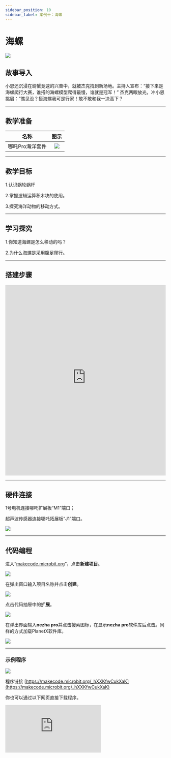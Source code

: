 ```yaml
---
sidebar_position: 10
sidebar_label: 案例十：海螺
---
```


# 海螺

![](https://wiki-media-ef.oss-cn-hongkong.aliyuncs.com/docs/microbit/building-blocks/nezha-pro-ocean-kit/setup-diagram/case10/nezha-pro-ocean-kit-step-10-00.png.png)

## 故事导入

小恩还沉浸在螃蟹竞速的兴奋中，就被杰克拽到新场地。主持人宣布：“接下来是海螺爬行大赛，谁搭的海螺模型爬得最慢，谁就是冠军！” 杰克两眼放光，冲小恩挑眉：“瞧见没？搭海螺我可是行家！敢不敢和我一决高下？

--- 

## 教学准备

|     名称     |            图示            |
| :----------: | :--------------------------: |
|   哪吒Pro海洋套件  |   ![](https://wiki-media-ef.oss-cn-hongkong.aliyuncs.com/docs/microbit/building-blocks/nezha-pro-ocean-kit/nezha-pro-ocean-kit-products-introduction-002.png.png)  |

--- 
## 教学目标 

1.认识蜗轮蜗杆

2.掌握逻辑运算积木块的使用。

3.探究海洋动物的移动方式。

--- 

## 学习探究

1.你知道海螺是怎么移动的吗？

2.为什么海螺是采用腹足爬行。

--- 
## 搭建步骤

<embed src="https://wiki-media-ef.oss-cn-hongkong.aliyuncs.com/docs/microbit/building-blocks/nezha-pro-ocean-kit/setup-diagram/case10/nezha-pro-ocean-kit-step-10-1.png.pdf" type="application/pdf" width="100%" height="600px" />

--- 

## 硬件连接

1号电机连接哪吒扩展板“M1”端口；

超声波传感器连接哪吒拓展板“J1”端口。

![](https://wiki-media-ef.oss-cn-hongkong.aliyuncs.com/docs/microbit/building-blocks/nezha-pro-ocean-kit/setup-diagram/case10/nezha-pro-ocean-kit-step-10-3.png.png)

--- 
## 代码编程

进入“[makecode.microbit.org](https://makecode.microbit.org)”，点击**新建项目**。

![](https://wiki-media-ef.oss-cn-hongkong.aliyuncs.com/docs/microbit/building-blocks/microbit-space-science-kit/images/microbit-space-science-kit-case01-07.png)

在弹出窗口输入项目名称并点击**创建**。

![](https://wiki-media-ef.oss-cn-hongkong.aliyuncs.com/docs/microbit/building-blocks/microbit-space-science-kit/images/microbit-space-science-kit-case01-11.png)

点击代码抽屉中的**扩展**。

![](https://wiki-media-ef.oss-cn-hongkong.aliyuncs.com/docs/microbit/building-blocks/microbit-space-science-kit/images/microbit-space-science-kit-case01-09.png)

在弹出界面输入**nezha pro**并点击搜索图标，在显示**nezha pro**软件库后点击。同样的方式加载PlanetX软件库。

![](https://wiki-media-ef.oss-cn-hongkong.aliyuncs.com/docs/microbit/building-blocks/microbit-space-science-kit/images/microbit-space-science-kit-case01-10.png)

---
### 示例程序

![](https://wiki-media-ef.oss-cn-hongkong.aliyuncs.com/docs/microbit/building-blocks/nezha-pro-ocean-kit/setup-diagram/case10/nezha-pro-ocean-kit-step-10-2.png.png)

程序链接
[https://makecode.microbit.org/_hXXKfwCukXaK](https://makecode.microbit.org/_hXXKfwCukXaK)

你也可以通过以下网页直接下载程序。

<div
    style={{
        position: 'relative',
        paddingBottom: '60%',
        overflow: 'hidden',
    }}
>
    <iframe
        src="https://makecode.microbit.org/_hXXKfwCukXaK"
        frameborder="0"
        sandbox="allow-popups allow-forms allow-scripts allow-same-origin"
        style={{
            position: 'absolute',
            width: '100%',
            height: '100%',
        }}
    />
</div>

---
### 下载程序

使用 USB 线连接 PC 和 micro:bit V2。

![](https://wiki-media-ef.oss-cn-hongkong.aliyuncs.com/docs/microbit/building-blocks/microbit-space-science-kit/images/microbit-space-science-kit-manual03.gif)

连接成功后，电脑上会识别出一个名为 MICROBIT 的盘符。

![](https://wiki-media-ef.oss-cn-hongkong.aliyuncs.com/docs/microbit/building-blocks/microbit-space-science-kit/images/microbit-space-science-kit-manual06.png)

点击左下角的![](https://wiki-media-ef.oss-cn-hongkong.aliyuncs.com/docs/microbit/building-blocks/microbit-space-science-kit/images/microbit-space-science-kit-manual07.png)，选择**Connect Device**。

![](https://wiki-media-ef.oss-cn-hongkong.aliyuncs.com/docs/microbit/building-blocks/microbit-space-science-kit/images/microbit-space-science-kit-manual11.png)

点击![](https://wiki-media-ef.oss-cn-hongkong.aliyuncs.com/docs/microbit/building-blocks/microbit-space-science-kit/images/microbit-space-science-kit-manual08.png)。

![](https://wiki-media-ef.oss-cn-hongkong.aliyuncs.com/docs/microbit/building-blocks/microbit-space-science-kit/images/microbit-space-science-kit-manual12.png)

点击![](https://wiki-media-ef.oss-cn-hongkong.aliyuncs.com/docs/microbit/building-blocks/microbit-space-science-kit/images/microbit-space-science-kit-manual09.png)。

![](https://wiki-media-ef.oss-cn-hongkong.aliyuncs.com/docs/microbit/building-blocks/microbit-space-science-kit/images/microbit-space-science-kit-manual13.png)

在弹出窗口选择 **BBC micro:bit CMSIS-DAP**，然后选择**连接**，至此，我们的 micro:bit 就已经连接成功。

![](https://wiki-media-ef.oss-cn-hongkong.aliyuncs.com/docs/microbit/building-blocks/microbit-space-science-kit/images/microbit-space-science-kit-manual14.png)

点击**下载程序**

![](https://wiki-media-ef.oss-cn-hongkong.aliyuncs.com/docs/microbit/building-blocks/microbit-space-science-kit/images/microbit-space-science-kit-manual10.png)

---
## 案例演示
超声波传感器检测距离大＞5CM，海螺停止移动，检测距离＜5CM，海螺向前移动。


**图片**

---
## 扩展知识

###  海螺为什么用腹足爬行

海螺之所以主要依靠底部爬行，是由其生理结构、生存需求及进化适应共同决定的，具体原因如下：

### 1. 生理结构决定运动方式
海螺属于腹足纲软体动物，其最核心的运动器官是腹足—— 这是一个宽大、扁平的肌肉质足，位于身体腹面（底部）。腹足通过波浪状的肌肉收缩产生动力：肌肉从前端向后端依次收缩，带动身体缓慢向前移动，同时腹足会分泌黏液，减少与底部（如岩石、泥沙）的摩擦，让爬行更顺畅。
这种结构与昆虫的足、脊椎动物的四肢不同，无法支撑身体离开地面跳跃或奔跑，只能紧贴底部借助摩擦力移动，因此自然形成 “底部爬行” 的运动模式。

### 2. 生存环境的适应
海螺多栖息于潮间带、浅海海底或淡水水域的底部，周围环境以岩石、泥沙、珊瑚礁等为主。底部爬行能让它们更高效地：
获取食物： 海螺以底部的藻类、有机碎屑、微生物或小型无脊椎动物为食，贴近底部便于直接摄食附着在岩石或泥沙上的食物。
躲避天敌： 底部的缝隙、岩石下方或泥沙中是天然的隐蔽场所，爬行时能快速躲入其中，减少被捕食者（如鱼类、海鸟）发现的概率。
适应底质环境： 不同海螺对底质（如沙质、泥质、岩质）有特定偏好，底部爬行能让它们更好地附着在适应的底质上，避免被水流冲走。

### 3. 能量消耗与生存策略
海螺的代谢速率较低，能量储备有限，底部爬行是一种节能的运动方式。相比游泳或跳跃，爬行所需的能量更少，能让它们在食物获取不稳定的环境中更高效地分配能量，专注于生长和繁殖。
此外，多数海螺外壳厚重，重心较低，底部爬行能保持身体平衡，避免因外壳重量导致倾倒，这也是长期进化中形成的稳定生存策略。

综上，海螺的底部爬行是其生理结构、栖息环境及能量利用等多方面因素共同作用的结果，是对自然环境的高效适应。
